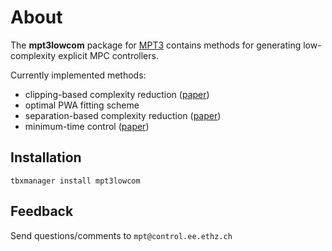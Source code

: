 # About

The **mpt3lowcom** package for [MPT3](http://control.ee.ethz.ch/~mpt/3/) contains methods for generating low-complexity explicit MPC controllers.

Currently implemented methods:

* clipping-based complexity reduction ([paper](http://ieeexplore.ieee.org/xpl/articleDetails.jsp?arnumber=6099563))
* optimal PWA fitting scheme
* separation-based complexity reduction ([paper](http://www.sciencedirect.com/science/article/pii/S0005109813001076))
* minimum-time control ([paper](http://www.sciencedirect.com/science/article/pii/S0005109805001482))

## Installation

`tbxmanager install mpt3lowcom`

## Feedback

Send questions/comments to `mpt@control.ee.ethz.ch`